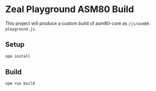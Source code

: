 # Zeal Playground ASM80 Build

This project will produce a custom build of asm80-core as `/js/asm80-playground.js`.

## Setup

```sh
npm install
```

## Build

```sh
npm run build
```
